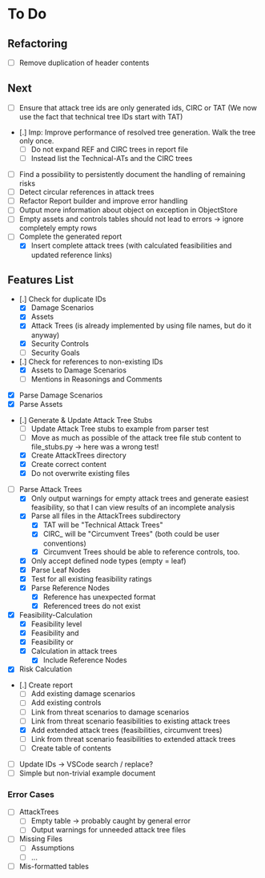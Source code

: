 # To Do

## Refactoring

* [ ] Remove duplication of header contents

## Next

* [ ] Ensure that attack tree ids are only generated ids, CIRC or TAT (We now use the fact that technical tree IDs start with TAT)

* [.] Imp: Improve performance of resolved tree generation. Walk the tree only once.
  * [ ] Do not expand REF and CIRC trees in report file
  * [ ] Instead list the Technical-ATs and the CIRC trees
* [ ] Find a possibility to persistently document the handling of remaining risks
* [ ] Detect circular references in attack trees
* [ ] Refactor Report builder and improve error handling
* [ ] Output more information about object on exception in ObjectStore
* [ ] Empty assets and controls tables should not lead to errors -> ignore completely empty rows
* [ ] Complete the generated report
  * [x] Insert complete attack trees (with calculated feasibilities and updated reference links)

## Features List

* [.] Check for duplicate IDs
  * [x] Damage Scenarios
  * [x] Assets
  * [x] Attack Trees (is already implemented by using file names, but do it anyway)
  * [x] Security Controls
  * [ ] Security Goals
* [.] Check for references to non-existing IDs
  * [x] Assets to Damage Scenarios
  * [ ] Mentions in Reasonings and Comments
* [x] Parse Damage Scenarios
* [x] Parse Assets
* [.] Generate & Update Attack Tree Stubs
  * [ ] Update Attack Tree stubs to example from parser test
  * [ ] Move as much as possible of the attack tree file stub content to file_stubs.py -> here was a wrong test!
  * [x] Create AttackTrees directory
  * [x] Create correct content
  * [x] Do not overwrite existing files
* [ ] Parse Attack Trees
  * [x] Only output warnings for empty attack trees and generate easiest feasibility, so that I can view results of an incomplete analysis
  * [x] Parse all files in the AttackTrees subdirectory
    * [x] TAT will be "Technical Attack Trees"
    * [x] CIRC_<ControlId> will be "Circumvent Trees" (both could be user conventions)
    * [x] Circumvent Trees should be able to reference controls, too.
  * [x] Only accept defined node types (empty = leaf)
  * [x] Parse Leaf Nodes
  * [x] Test for all existing feasibility ratings
  * [x] Parse Reference Nodes
    * [x] Reference has unexpected format
    * [x] Referenced trees do not exist
* [x] Feasibility-Calculation
  * [x] Feasibility level
  * [x] Feasibility and
  * [x] Feasibility or
  * [x] Calculation in attack trees
    * [x] Include Reference Nodes
* [x] Risk Calculation
* [.] Create report
  * [ ] Add existing damage scenarios
  * [ ] Add existing controls
  * [ ] Link from threat scenarios to damage scenarios
  * [ ] Link from threat scenario feasibilities to existing attack trees
  * [x] Add extended attack trees (feasibilities, circumvent trees)
  * [ ] Link from threat scenario feasibilities to extended attack trees
  * [ ] Create table of contents
* [ ] Update IDs -> VSCode search / replace?
* [ ] Simple but non-trivial example document

### Error Cases

* [ ] AttackTrees
  * [ ] Empty table -> probably caught by general error
  * [ ] Output warnings for unneeded attack tree files
* [ ] Missing Files
  * [ ] Assumptions
  * [ ] ...
* [ ] Mis-formatted tables
